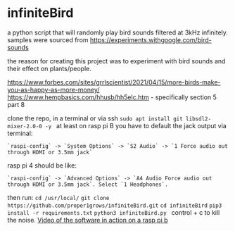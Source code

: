
# infiniteBird
a python script that will randomly play bird sounds filtered at 3kHz infinitely.
samples were sourced from https://experiments.withgoogle.com/bird-sounds

the reason for creating this project was to experiment with bird sounds and their effect on plants/people.

https://www.forbes.com/sites/grrlscientist/2021/04/15/more-birds-make-you-as-happy-as-more-money/
https://www.hempbasics.com/hhusb/hh5elc.htm - specifically section 5 part 8

clone the repo,  in a terminal or via ssh
 `sudo apt install git libsdl2-mixer-2.0-0 -y `
at least on rasp pi B you have to default the jack output via terminal:

    `raspi-config` -> `System Options` -> `S2 Audio` -> `1 Force audio out through HDMI or 3.5mm jack`

rasp pi 4 should be like:

    `raspi-config` -> `Advanced Options` -> `A4 Audio Force audio out through HDMI or 3.5mm jack`. Select `1 Headphones`. 
 then run:
`cd /usr/local/`
`git clone https://github.com/proper1grows/infiniteBird.git`
`cd infiniteBird`
`pip3 install -r requirements.txt`
`python3 infiniteBird.py `
control + c to kill the noise.
[Video of the software in action on a rasp pi b](https://imgur.com/a/fn6BB2R)


